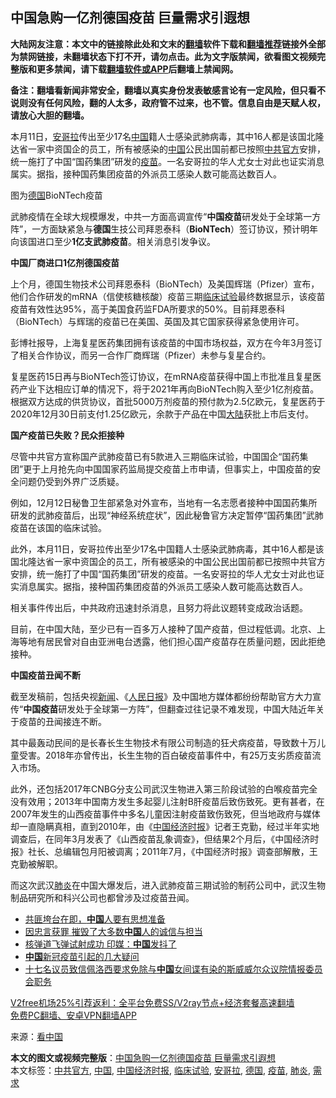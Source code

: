  <h2>中国急购一亿剂德国疫苗 巨量需求引遐想</h2> <p class="notice"><b>大陆网友注意：本文中的链接除此处和文末的<a href="https://github.com/bannedbook/fanqiang" >翻墙</a>软件下载和<a href="https://github.com/killgcd/justmysocks/blob/master/README.md">翻墙推荐</a>链接外全部为禁网链接，未翻墙状态下打不开，请勿点击。此为文字版禁闻，欲看图文视频完整版和更多禁闻，请下载<a href="https://github.com/bannedbook/fanqiang">翻墙软件或APP</a>后翻墙上禁闻网。</p><p>备注：翻墙看新闻非常安全，翻墙以真实身份发表敏感言论有一定风险，但只看不说则没有任何风险，翻的人太多，政府管不过来，也不管。信息自由是天赋人权，请放心大胆的翻墙。</b></p>  <div class="entry"> <p id="summary">本月11日，<a href="https://www.bannedbook.org/bnews/tag/%e5%ae%89%e5%93%a5%e6%8b%89/" class="st_tag internal_tag" rel="tag" title="标签 安哥拉 下的日志">安哥拉</a>传出至少17名<span class='wp_keywordlink_affiliate'><a href="https://www.bannedbook.org/" title="中国" target="_blank">中国</a></span>籍人士感染武肺病毒，其中16人都是该国北隆达省一家中资国企的员工，所有被感染的<a href="https://www.bannedbook.org/bnews/tag/%E4%B8%AD%E5%9B%BD/" class="st_tag internal_tag" rel="tag" title="标签 中国 下的日志">中国</a>公民出国前都已按照<a href="https://www.bannedbook.org/bnews/tag/%E4%B8%AD%E5%85%B1%E5%AE%98%E6%96%B9/" class="st_tag internal_tag" rel="tag" title="标签 中共官方 下的日志">中共官方</a>安排，统一施打了中国“国药集团”研发的<a href="https://www.bannedbook.org/bnews/tag/%e7%96%ab%e8%8b%97/" class="st_tag internal_tag" rel="tag" title="标签 疫苗 下的日志">疫苗</a>。一名安哥拉的华人尤女士对此也证实消息属实。据指，接种国药集团疫苗的外派员工感染人数可能高达数百人。</p> <p id="conimg">图为<a href="https://www.bannedbook.org/bnews/tag/%e5%be%b7%e5%9b%bd/" class="st_tag internal_tag" rel="tag" title="标签 德国 下的日志">德国</a>BioNTech疫苗</p> <p>武肺疫情在全球大规模爆发，中共一方面高调宣传“<strong>中国疫苗</strong>研发处于全球第一方阵”，一方面缺紧急与<strong>德国</strong>生技公司拜恩泰科（<strong>BioNTech</strong>）签订协议，预计明年向该国进口至少<strong>1亿支武肺疫苗</strong>。相关消息引发争议。</p> <p><strong>中国厂商进口1亿剂德国疫苗</strong></p>  <p>上个月，德国生物技术公司拜恩泰科（BioNTech）及美国辉瑞（Pfizer）宣布，他们合作研发的mRNA（信使核糖核酸）疫苗三期<a href="https://www.bannedbook.org/bnews/tag/%E4%B8%B4%E5%BA%8A%E8%AF%95%E9%AA%8C/" class="st_tag internal_tag" rel="tag" title="标签 临床试验 下的日志">临床试验</a>最终数据显示，该疫苗疫苗有效性达95%，高于美国食药监FDA所要求的50%。目前拜恩泰科（BioNTech）与辉瑞的疫苗已在美国、英国及其它国家获得紧急使用许可。</p> <p>彭博社报导，上海复星医药集团拥有该疫苗的中国市场权益，双方在今年3月签订了相关合作协议，而另一合作厂商辉瑞（Pfizer）未参与复星合约。</p> <p>复星医药15日再与BioNTech签订协议，在mRNA疫苗获得中国上市批准且复星医药产业下达相应订单的情况下，将于2021年再向BioNTech购入至少1亿剂疫苗。根据双方达成的供货协议，首批5000万剂疫苗的预付款为2.5亿欧元，复星医药于2020年12月30日前支付1.25亿欧元，余款于产品在中国<span class='wp_keywordlink_affiliate'><a href="https://www.bannedbook.org/" title="大陆" target="_blank">大陆</a></span>获批上市后支付。</p> <p><strong>国产疫苗已失败？民众拒接种</strong></p>  <p>尽管中共官方宣称国产武肺疫苗已有5款进入三期临床试验，中国国企“国药集团”更于上月抢先向中国国家药监局提交疫苗上市申请，但事实上，中国疫苗的安全问题仍受到外界广泛质疑。</p> <p>例如，12月12日秘鲁卫生部紧急对外宣布，当地有一名志愿者接种中国国药集所研发的武肺疫苗后，出现“神经系统症状”，因此秘鲁官方决定暂停“国药集团”武肺疫苗在该国的临床试验。</p> <p>此外，本月11日，安哥拉传出至少17名中国籍人士感染武肺病毒，其中16人都是该国北隆达省一家中资国企的员工，所有被感染的中国公民出国前都已按照中共官方安排，统一施打了中国“国药集团”研发的疫苗。一名安哥拉的华人尤女士对此也证实消息属实。据指，接种国药集团疫苗的外派员工感染人数可能高达数百人。</p> <p>相关事件传出后，中共政府迅速封杀消息，且努力将此议题转变成政治话题。</p>  <p>目前，在中国大陆，至少已有一百多万人接种了国产疫苗，但过程低调。北京、上海等地有居民曾对自由亚洲电台透露，他们担心国产疫苗存在质量问题，因此拒绝接种。</p> <p><strong>中国疫苗丑闻不断</strong></p> <p>截至发稿前，包括央视<span class='wp_keywordlink_affiliate'><a href="https://www.bannedbook.org/" title="新闻">新闻</a></span>、《<span class='wp_keywordlink'><a href="https://www.bannedbook.org/forum2/topic109.html" title="透视人民日报" target="_blank">人民日报</a></span>》及中国地方媒体都纷纷帮助官方大力宣传“<strong>中国疫苗</strong>研发处于全球第一方阵”，但翻查过往记录不难发现，中国大陆近年关于疫苗的丑闻接连不断。</p> <p>其中最轰动民间的是长春长生生物技术有限公司制造的狂犬病疫苗，导致数十万儿童受害。2018年亦曾传出，长生生物的百白破疫苗事件中，有25万支劣质疫苗流入市场。</p>  <p>此外，还包括2017年CNBG分支公司武汉生物进入第三阶段试验的白喉疫苗完全没有效用；2013年中国南方发生多起婴儿注射B肝疫苗后致伤致死。更有甚者，在2007年发生的山西疫苗事件中多名儿童因注射疫苗致伤致死，但当地政府与媒体却一直隐瞒真相，直到2010年，由《<a href="https://www.bannedbook.org/bnews/tag/%e4%b8%ad%e5%9b%bd%e7%bb%8f%e6%b5%8e%e6%97%b6%e6%8a%a5/" class="st_tag internal_tag" rel="tag" title="标签 中国经济时报 下的日志">中国经济时报</a>》记者王克勤，经过半年实地调查后，在同年3月发表了《山西疫苗乱象调查》，但结果2个月后，《中国经济时报》社长、总编辑包月阳被调离；2011年7月，《中国经济时报》调查部解散，王克勤被解职。</p> <p>而这次武汉<a href="https://www.bannedbook.org/bnews/tag/%e8%82%ba%e7%82%8e/" class="st_tag internal_tag" rel="tag" title="标签 肺炎 下的日志">肺炎</a>在中国大爆发后，进入武肺疫苗三期试验的制药公司中，武汉生物制品研究所和科兴公司也都曾涉及过疫苗丑闻。</p> <ul class='op-related-articles' title='相关阅读'> <li><a href='https://www.bannedbook.org/bnews/baitai/20201218/1450155.html' target='_blank'>共匪垮台在即，<b>中国</b>人要有思想准备</a></li> <li><a href='https://www.bannedbook.org/bnews/lifebaike/20201218/1450142.html' target='_blank'>因忠言获罪 摧毁了大多数<b>中国</b>人的诚信与担当</a></li> <li><a href='https://www.bannedbook.org/bnews/comments/20201218/1450138.html' target='_blank'>核弹道飞弹试射成功 印媒：<b>中国</b>发抖了</a></li> <li><a href='https://www.bannedbook.org/bnews/headline/20201218/1450137.html' target='_blank'><b>中国</b>新冠疫苗引起的几大疑问</a></li> <li><a href='https://www.bannedbook.org/bnews/worldnews/usa/20201218/1450136.html' target='_blank'>十七名议员致信佩洛西要求免除与<b>中国</b>女间谍有染的斯威威尔众议院情报委员会职务</a></li> </ul> <p class="texttj"> <a href="https://www.bannedbook.org/forum23/topic22702.html" target="_blank">V2free机场25%引荐返利：全平台免费SS/V2ray节点+经济套餐高速翻墙</a><br/> <a href="https://github.com/bannedbook/fanqiang/wiki/%E7%A6%81%E9%97%BB%E7%BD%91%E5%AE%89%E5%8D%93%E7%BF%BB%E5%A2%99%E6%96%B0%E9%97%BBAPP" target="_blank">免费PC翻墙、安卓VPN翻墙APP</a></p><p> 来源：<span class='wp_keywordlink_affiliate'><a href="https://www.secretchina.com/" title="看中国" target="_blank">看中国</a></span> </p><a name='sharetosocial'></a>       <div><b>本文的图文或视频完整版</b>：<a href='https://www.bannedbook.org/bnews/comments/20201218/1450160.html'>中国急购一亿剂德国疫苗 巨量需求引遐想</a></div>  </div><!--END ENTRY--> <div class="postfooter"> <div>本文标签：<a href="https://www.bannedbook.org/bnews/tag/%E4%B8%AD%E5%85%B1%E5%AE%98%E6%96%B9/" rel="tag">中共官方</a>, <a href="https://www.bannedbook.org/bnews/tag/%E4%B8%AD%E5%9B%BD/" rel="tag">中国</a>, <a href="https://www.bannedbook.org/bnews/tag/%e4%b8%ad%e5%9b%bd%e7%bb%8f%e6%b5%8e%e6%97%b6%e6%8a%a5/" rel="tag">中国经济时报</a>, <a href="https://www.bannedbook.org/bnews/tag/%E4%B8%B4%E5%BA%8A%E8%AF%95%E9%AA%8C/" rel="tag">临床试验</a>, <a href="https://www.bannedbook.org/bnews/tag/%e5%ae%89%e5%93%a5%e6%8b%89/" rel="tag">安哥拉</a>, <a href="https://www.bannedbook.org/bnews/tag/%e5%be%b7%e5%9b%bd/" rel="tag">德国</a>, <a href="https://www.bannedbook.org/bnews/tag/%e7%96%ab%e8%8b%97/" rel="tag">疫苗</a>, <a href="https://www.bannedbook.org/bnews/tag/%e8%82%ba%e7%82%8e/" rel="tag">肺炎</a>, <a href="https://www.bannedbook.org/bnews/tag/%E9%9C%80%E6%B1%82/" rel="tag">需求</a></div>  </div><!--END POSTFOOTER--> 